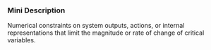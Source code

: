 ### Mini Description

Numerical constraints on system outputs, actions, or internal representations that limit the magnitude or rate of change of critical variables.
